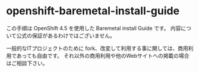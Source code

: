 # openshift-baremetal-install-guide

この手順は OpenShift 4.5 を使用した Baremetal install Guide です。
内容について公式の保証があるわけではございません。

一般的なITプロジェクトのために fork、改変して利用する事に関しては、商用利用であっても自由です。
それ以外の商用利用や他のWebサイトへの掲載の場合はご相談下さい。
